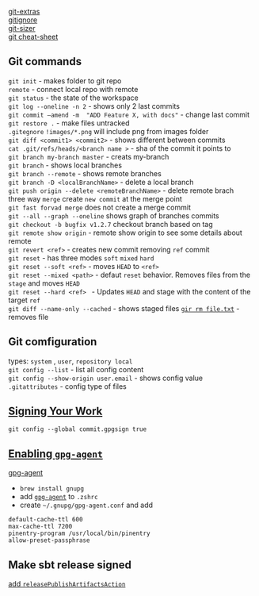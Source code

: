 
[git-extras](https://github.com/visionmedia/git-extras)  
[gitignore](https://gitignore.io)  
[git-sizer](https://github.com/github/git-sizer)  
[git cheat-sheet](https://gist.github.com/davfre/8313299)  
## Git commands

  `git init` - makes folder to git repo  
  `remote` - connect local repo with remote   
  `git status` - the state of the workspace   
  `git log --oneline -n 2` - shows only 2 last commits  
  `git commit –amend -m  "ADD Feature X, with docs"` - change last commit  
  `git restore .` - make files untracked    
  `.gitegnore`  `!images/*.png` will include png from images folder  
  `git diff <commit1> <commit2>` - shows different between commits  
  `cat .git/refs/heads/<branch name >` - sha of the commit it points to  
  `git branch my-branch master` - creats my-branch  
  `git branch` - shows local branches  
  `git branch --remote` - shows remote branches  
  `git branch -D <localBranchName>` - delete a local branch  
  `git push origin --delete <remoteBranchName>` - delete remote brach   
  three way `merge` create `new commit` at the merge point    
  `git fast forvad merge` does not create a merge commit  
  `git --all --graph --oneline` shows graph of branches commits    
  `git checkout -b bugfix v1.2.7` checkout branch based on tag    
  `git remote show origin` - remote show origin to see some details about remote  
  `git revert <ref>` - creates new commit removing `ref` commit   
  `git reset` - has three modes `soft` `mixed` `hard`    
  `git reset --soft <ref>` - moves `HEAD` to `<ref>`  
  `git reset --mixed <path>` - defaut `reset` behavior. Removes files from the `stage` and moves `HEAD`  
  `git reset --hard <ref> ` - Updates `HEAD` and stage with the content of the target  `ref`  
  `git diff --name-only --cached` - shows staged files
   [`gir rm file.txt`](https://stackoverflow.com/questions/2047465/how-can-i-delete-a-file-from-a-git-repository) - removes file

## Git comfiguration
  types: `system` , `user`, `repository local`  
  `git config --list` - list all config content  
  `git config --show-origin user.email` - shows config value  
  `.gitattributes` - config type of files

## [Signing Your Work](https://git-scm.com/book/en/v2/Git-Tools-Signing-Your-Work)  
  `git config --global commit.gpgsign true`   
## [Enabling `gpg-agent`](https://shameerarathnayaka.wordpress.com/2016/07/13/how-to-enable-gpg-agent-to-cache-passphrase-on-mac-os-x/)
  [gpg-agent](https://linux.die.net/man/1/gpg-agent)  
  * `brew install gnupg`  
  * add [`gpg-agent`](https://github.com/ohmyzsh/ohmyzsh/tree/master/plugins/gpg-agent) to `.zshrc`
  * create `~/.gnupg/gpg-agent.conf` and add   
  ```
  default-cache-ttl 600
  max-cache-ttl 7200
  pinentry-program /usr/local/bin/pinentry
  allow-preset-passphrase
  ```
## Make sbt release signed   
  [add `releasePublishArtifactsAction`](https://github.com/sbt/sbt-release#publishing-signed-releases)    

